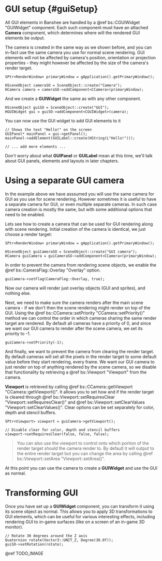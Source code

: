 GUI setup									{#guiSetup}
===============

All GUI elements in Banshee are handled by a @ref bs::CGUIWidget "GUIWidget" component. Each such component must have an attached **Camera** component, which determines where will the rendered GUI elements be output. 

The camera is created in the same way as we shown before, and you can in-fact use the same camera you use for normal scene rendering. GUI elements will not be affected by camera's position, orientation or projection properties - they might however be affected by the size of the camera's render target.

~~~~~~~~~~~~~{.cpp}
SPtr<RenderWindow> primaryWindow = gApplication().getPrimaryWindow();

HSceneObject cameraSO = SceneObject::create("Camera");
HCamera camera = cameraSO->addComponent<CCamera>(primaryWindow);
~~~~~~~~~~~~~

And we create a **GUIWidget** the same as with any other component.

~~~~~~~~~~~~~{.cpp}
HSceneObject guiSO = SceneObject::create("GUI");
HGUIWidget gui = guiSO->addComponent<CGUIWidget>(camera);
~~~~~~~~~~~~~

You can now use the GUI widget to add GUI elements to it
~~~~~~~~~~~~~{.cpp}
// Shows the text "Hello!" on the screen
GUIPanel* mainPanel = gui->getPanel();
mainPanel->addElement(GUILabel::create(HString(L"Hello!")));

// ... add more elements ...
~~~~~~~~~~~~~

Don't worry about what **GUIPanel** or **GUILabel** mean at this time, we'll talk about GUI panels, elements and layouts in later chapters. 

# Using a separate GUI camera
In the example above we have asssumed you will use the same camera for GUI as you use for scene rendering. However sometimes it is useful to have a separate camera for GUI, or even multiple separate cameras. In such case camera creation is mostly the same, but with some additional options that need to be enabled. 

Lets see how to create a camera that can be used for GUI rendering along with scene rendering. Initial creation of the camera is identical, we just choose a render target:

~~~~~~~~~~~~~{.cpp}
SPtr<RenderWindow> primaryWindow = gApplication().getPrimaryWindow();

HSceneObject guiCameraSO = SceneObject::create("GUI camera");
HCamera guiCamera = guiCameraSO->addComponent<CCamera>(primaryWindow);
~~~~~~~~~~~~~

In order to prevent the camera from rendering scene objects, we enable the @ref bs::CameraFlag::Overlay "Overlay" option.
~~~~~~~~~~~~~{.cpp}
guiCamera->setFlag(CameraFlag::Overlay, true);
~~~~~~~~~~~~~

Now our camera will render just overlay objects (GUI and sprites), and nothing else. 

Next, we need to make sure the camera renders after the main scene camera - if we don't then the scene rendering might render on top of the GUI. Using the @ref bs::CCamera::setPriority "CCamera::setPriority()" method we can control the order in which cameras sharing the same render target are rendered. By default all cameras have a priority of 0, and since we want our GUI camera to render after the scene camera, we set its priority to -1.

~~~~~~~~~~~~~{.cpp}
guiCamera->setPriority(-1);
~~~~~~~~~~~~~

And finally, we want to prevent the camera from clearing the render target. By default cameras will set all the pixels in the render target to some default value before they start rendering, every frame. We want our GUI camera to just render on top of anything rendered by the scene camera, so we disable that functionality by retrieving a @ref bs::Viewport "Viewport" from the camera. 

**Viewport** is retrieved by calling @ref bs::CCamera::getViewport "CCamera::getViewport()". It allows you to set how and if the render target is cleared through @ref bs::Viewport::setRequiresClear "Viewport::setRequiresClear()" and @ref bs::Viewport::setClearValues "Viewport::setClearValues()". Clear options can be set separately for color, depth and stencil buffers.

~~~~~~~~~~~~~{.cpp}
SPtr<Viewport> viewport = guiCamera->getViewport();

// Disable clear for color, depth and stencil buffers
viewport->setRequiresClear(false, false, false);
~~~~~~~~~~~~~

> You can also use the viewport to control onto which portion of the render target should the camera render to. By default it will output to the entire render target but you can change the area by calling @ref bs::Viewport::setArea "Viewport::setArea()".

At this point you can use the camera to create a **GUIWidget** and use the GUI as normal.

# Transforming GUI

Once you have set up a **GUIWidget** component, you can transform it using its scene object as normal. This allows you to apply 3D transformations to GUI elements, which can be useful for various interesting effects, including rendering GUI to in-game surfaces (like on a screen of an in-game 3D monitor).

~~~~~~~~~~~~~{.cpp}
// Rotate 30 degrees around the Z axis
Quaternion rotate(Vector3::UNIT_Z, Degree(30.0f));
guiSO->setRotation(rotate);
~~~~~~~~~~~~~

@ref TODO_IMAGE